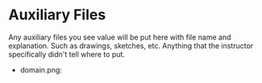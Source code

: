 # Auxiliary Files

Any auxiliary files you see value will be put here with file name and explanation. Such as drawings, sketches, etc. Anything that the instructor specifically didn't tell where to put.

- domain.png:
